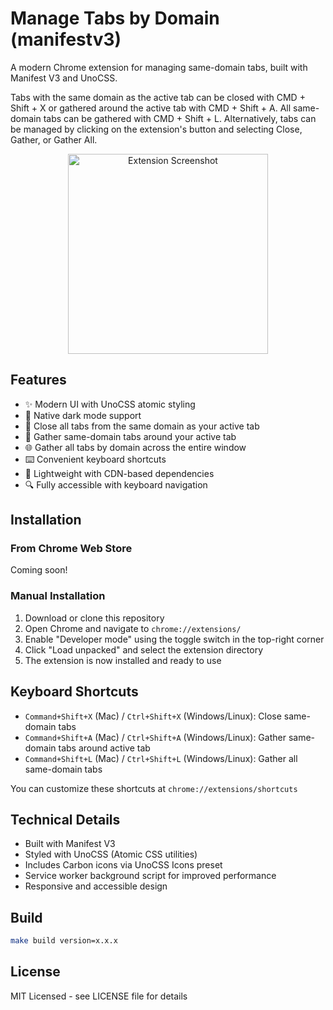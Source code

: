 # Manage Tabs by Domain (manifestv3)

A modern Chrome extension for managing same-domain tabs, built with Manifest V3 and UnoCSS.

Tabs with the same domain as the active tab can be closed with CMD + Shift + X or gathered around the active tab with CMD + Shift + A. All same-domain tabs can be gathered with CMD + Shift + L. Alternatively, tabs can be managed by clicking on the extension's button and selecting Close, Gather, or Gather All.

<p align="center">
  <img src="https://lh3.googleusercontent.com/Q29f-0zD2oWxmIdlf2mZ-T5FqWzU88EasykSvNW4mpgxsqPDjb5ZYyGK6BzvRp7czp5Xc4Po2FJ3oZchX7zdn58_gQ" alt="Extension Screenshot" width="320" />
</p>

## Features

- ✨ Modern UI with UnoCSS atomic styling
- 🌙 Native dark mode support
- 🔄 Close all tabs from the same domain as your active tab
- 📎 Gather same-domain tabs around your active tab
- 🌐 Gather all tabs by domain across the entire window
- ⌨️ Convenient keyboard shortcuts
- 🎯 Lightweight with CDN-based dependencies
- 🔍 Fully accessible with keyboard navigation

## Installation

### From Chrome Web Store
Coming soon!

### Manual Installation
1. Download or clone this repository
2. Open Chrome and navigate to `chrome://extensions/`
3. Enable "Developer mode" using the toggle switch in the top-right corner
4. Click "Load unpacked" and select the extension directory
5. The extension is now installed and ready to use

## Keyboard Shortcuts

- `Command+Shift+X` (Mac) / `Ctrl+Shift+X` (Windows/Linux): Close same-domain tabs
- `Command+Shift+A` (Mac) / `Ctrl+Shift+A` (Windows/Linux): Gather same-domain tabs around active tab
- `Command+Shift+L` (Mac) / `Ctrl+Shift+L` (Windows/Linux): Gather all same-domain tabs

You can customize these shortcuts at `chrome://extensions/shortcuts`

## Technical Details

- Built with Manifest V3
- Styled with UnoCSS (Atomic CSS utilities)
- Includes Carbon icons via UnoCSS Icons preset
- Service worker background script for improved performance
- Responsive and accessible design

## Build

```bash
make build version=x.x.x
```

## License

MIT Licensed - see LICENSE file for details
